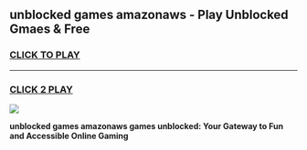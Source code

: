 
## unblocked games amazonaws - Play Unblocked Gmaes & Free
<h3>
<a href="https://premium.freeplayer.one?title=unblocked_games_amazonaws&ref=20F">CLICK TO PLAY</a></h3>
<hr>

<h3>
<a href="https://premium.freeplayer.one?title=unblocked_games_amazonaws&ref=20F">CLICK 2 PLAY</a>
  
</h3>

<a href="https://premium.freeplayer.one?title=unblocked_games_amazonaws&ref=20F/"><img src="https://clearcache.store/games.png"></a>


**unblocked games amazonaws games unblocked: Your Gateway to Fun and Accessible Online Gaming**
